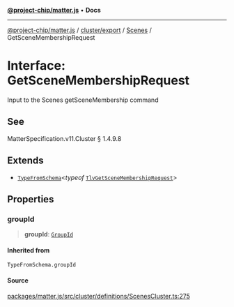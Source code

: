 [**@project-chip/matter.js**](../../../../../README.md) • **Docs**

***

[@project-chip/matter.js](../../../../../modules.md) / [cluster/export](../../../README.md) / [Scenes](../README.md) / GetSceneMembershipRequest

# Interface: GetSceneMembershipRequest

Input to the Scenes getSceneMembership command

## See

MatterSpecification.v11.Cluster § 1.4.9.8

## Extends

- [`TypeFromSchema`](../../../../../tlv/export/README.md#typefromschemas)\<*typeof* [`TlvGetSceneMembershipRequest`](../README.md#tlvgetscenemembershiprequest)\>

## Properties

### groupId

> **groupId**: [`GroupId`](../../../../../datatype/export/README.md#groupid)

#### Inherited from

`TypeFromSchema.groupId`

#### Source

[packages/matter.js/src/cluster/definitions/ScenesCluster.ts:275](https://github.com/project-chip/matter.js/blob/7a8cbb56b87d4ccf34bec5a9a95ab40a1711324f/packages/matter.js/src/cluster/definitions/ScenesCluster.ts#L275)
